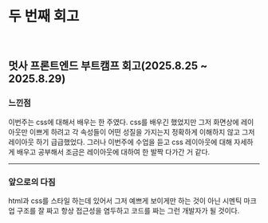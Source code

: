 # 두 번째 회고

<br>

## 멋사 프론트엔드 부트캠프 회고(2025.8.25 ~ 2025.8.29)

### 느낀점

이번주는 css에 대해서 배우는 한 주였다. css를 배우긴 했었지만 그저 화면상에 레이아웃만 이쁘게 하려고 각 속성들이 어떤 성질을 가지는지 정확하게 이해하지 않고 그저 레이아웃 하기 급급했었다. 그러나 이번주에 수업을 듣고 css 레이아웃에 대해 자세하게 배우고 공부해서 조금은 레이아웃에 대하여 한 발짝 다가간 거 같다.

---

### 앞으로의 다짐

html과 css를 스타일 하는데 있어서 그저 예쁘게 보이게만 하는 것이 아닌 시멘틱 마크업 구조를 잘 짜고 항상 접근성을 염두하고 코드를 짜는 그런 개발자가 될 것이다.
